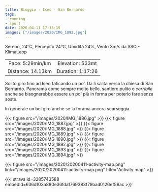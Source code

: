 ```yaml
---
title: Bioggio - Iseo - San Bernardo
tags:
- running
- sport
date: 2020-04-11 17:13:19
images: ["/images/2020/IMG_1892.jpg"]
---
```


Sereno, 24°C, Percepito 24°C, Umidità 24%, Vento 3m/s da SSO - Klimat.app

| | |
| :-: | :-: |
| Pace: 5:29min/km | Elevation: 533mt |
| Distance: 14.13km | Duration: 1:17:26 |

Solito giro fino ad Iseo faticando un po'. Da lì salita verso la chiesa di San Bernardo.
Panorama come sempre molto bello, santiero pulito e _corribile_ anche se bisognerebbe essere un po' più in forma per poterlo fare senza soste.

In generale un bel giro anche se la forama ancora scarseggia.


{{< figure src="/images/2020/IMG_1886.jpg" >}}
{{< figure src="/images/2020/IMG_1887.jpg" >}}
{{< figure src="/images/2020/IMG_1888.jpg" >}}
{{< figure src="/images/2020/IMG_1889.jpg" >}}
{{< figure src="/images/2020/IMG_1890.jpg" >}}
{{< figure src="/images/2020/IMG_1892.jpg" >}}
{{< figure src="/images/2020/IMG_1893.jpg" >}}
{{< figure src="/images/2020/IMG_1894.jpg" >}}


{{< figure src="/images/2020/20200411-activity-map.png" link="/images/2020/20200411-activity-map.png" title="Activity map" >}}


{{< strava id=3285743588 embedId=636d103a880e36fda1769383f79bad0126ef59ac >}}
